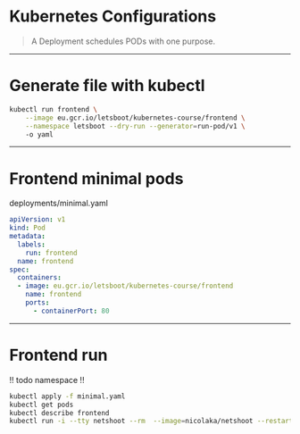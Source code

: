 # Kubernetes Configurations

> A Deployment schedules PODs with one purpose.

----

# Generate file with kubectl

```bash
kubectl run frontend \
    --image eu.gcr.io/letsboot/kubernetes-course/frontend \
    --namespace letsboot --dry-run --generator=run-pod/v1 \ 
    -o yaml
```

----

# Frontend minimal pods

deployments/minimal.yaml
```yaml
apiVersion: v1
kind: Pod
metadata:
  labels:
    run: frontend
  name: frontend
spec:
  containers:
  - image: eu.gcr.io/letsboot/kubernetes-course/frontend
    name: frontend
    ports:
      - containerPort: 80
```

----

# Frontend run

!! todo namespace !!

```bash
kubectl apply -f minimal.yaml
kubectl get pods
kubectl describe frontend
kubectl run -i --tty netshoot --rm  --image=nicolaka/netshoot --restart=Never -- sh
```

